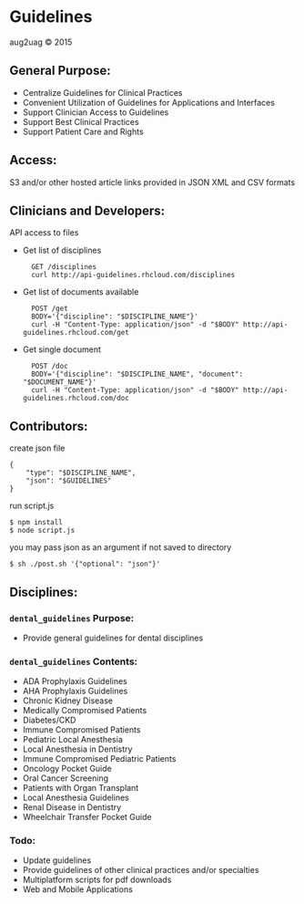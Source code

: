# Guidelines
aug2uag © 2015

## General Purpose:
* Centralize Guidelines for Clinical Practices
* Convenient Utilization of Guidelines for Applications and Interfaces
* Support Clinician Access to Guidelines
* Support Best Clinical Practices
* Support Patient Care and Rights

## Access:
S3 and/or other hosted article links provided in JSON XML and CSV formats

## Clinicians and Developers:
API access to files
* Get list of disciplines

		GET /disciplines
		curl http://api-guidelines.rhcloud.com/disciplines

* Get list of documents available

		POST /get
		BODY='{"discipline": "$DISCIPLINE_NAME"}'
		curl -H "Content-Type: application/json" -d "$BODY" http://api-guidelines.rhcloud.com/get

* Get single document
	
		POST /doc
		BODY='{"discipline": "$DISCIPLINE_NAME", "document": "$DOCUMENT_NAME"}'
		curl -H "Content-Type: application/json" -d "$BODY" http://api-guidelines.rhcloud.com/doc

## Contributors:
create json file

	{
		"type": "$DISCIPLINE_NAME",
		"json": "$GUIDELINES"
	}

run script.js

	$ npm install
	$ node script.js

you may pass json as an argument if not saved to directory

	$ sh ./post.sh '{"optional": "json"}'

## Disciplines:
### `dental_guidelines` Purpose:
* Provide general guidelines for dental disciplines

### `dental_guidelines` Contents:
* ADA Prophylaxis Guidelines
* AHA Prophylaxis Guidelines
* Chronic Kidney Disease
* Medically Compromised Patients
* Diabetes/CKD
* Immune Compromised Patients
* Pediatric Local Anesthesia
* Local Anesthesia in Dentistry
* Immune Compromised Pediatric Patients
* Oncology Pocket Guide
* Oral Cancer Screening
* Patients with Organ Transplant
* Local Anesthesia Guidelines
* Renal Disease in Dentistry
* Wheelchair Transfer Pocket Guide

### Todo:
* Update guidelines
* Provide guidelines of other clinical practices and/or specialties
* Multiplatform scripts for pdf downloads
* Web and Mobile Applications